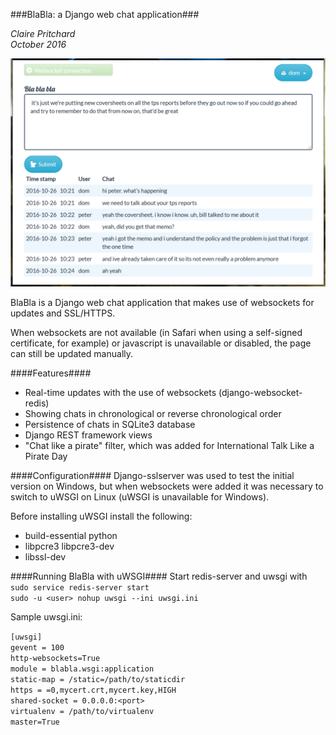 ###BlaBla: a Django web chat application###

*Claire Pritchard*  
*October 2016*

<img src="blabla_screenshot.png" width="700" alt="BlaBla screenshot">

BlaBla is a Django web chat application that makes use of websockets for updates and SSL/HTTPS.

When websockets are not available (in Safari when using a self-signed certificate, for example) or javascript is unavailable or disabled, the page can still be updated manually.

####Features####
<ul>
	<li>Real-time updates with the use of websockets (django-websocket-redis)</li>
	<li>Showing chats in chronological or reverse chronological order</li>	
	<li>Persistence of chats in SQLite3 database</li>
	<li>Django REST framework views</li>
		<li>"Chat like a pirate" filter, which was added for International Talk Like a Pirate Day</li>
</ul>

####Configuration####
Django-sslserver was used to test the initial version on Windows, but when websockets were added it was necessary to switch to uWSGI on Linux  (uWSGI is unavailable for Windows).

Before installing uWSGI install the following:
<ul>
	<li>build-essential python</li>
    	<li>libpcre3 libpcre3-dev</li>
    	<li>libssl-dev</li>
</ul>

####Running BlaBla with uWSGI####
Start redis-server and uwsgi with  
	`sudo service redis-server start`  
	`sudo -u <user> nohup uwsgi --ini uwsgi.ini`
	
Sample uwsgi.ini:

`[uwsgi]`    
`gevent = 100`  
`http-websockets=True`  
`module = blabla.wsgi:application`  
`static-map = /static=/path/to/staticdir`   
`https = =0,mycert.crt,mycert.key,HIGH`  
`shared-socket = 0.0.0.0:<port>`   
`virtualenv = /path/to/virtualenv`  
`master=True`
